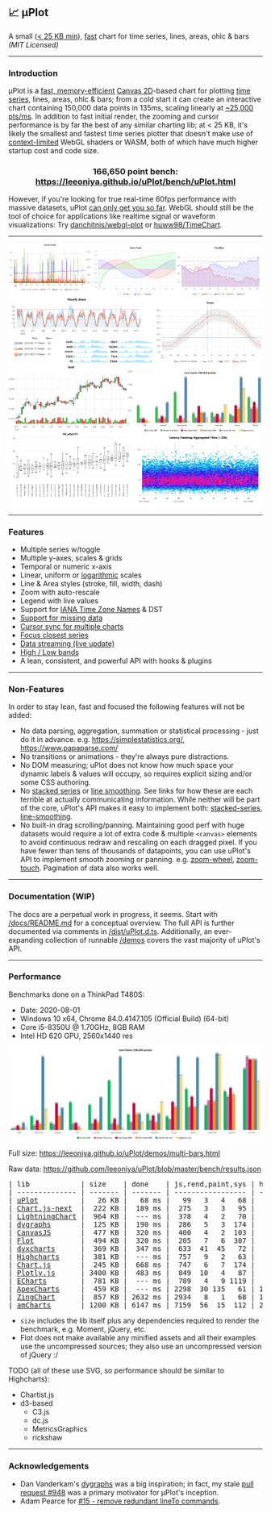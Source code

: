 ## 📈 μPlot

A small ([< 25 KB min](https://github.com/leeoniya/uPlot/tree/master/dist/uPlot.iife.min.js)), [fast](#performance) chart for time series, lines, areas, ohlc & bars _(MIT Licensed)_

---
### Introduction

μPlot is a [fast, memory-efficient](#performance) [Canvas 2D](https://developer.mozilla.org/en-US/docs/Web/API/CanvasRenderingContext2D)-based chart for plotting [time series](https://en.wikipedia.org/wiki/Time_series), lines, areas, ohlc & bars; from a cold start it can create an interactive chart containing 150,000 data points in 135ms, scaling linearly at [~25,000 pts/ms](https://leeoniya.github.io/uPlot/bench/uPlot-10M.html). In addition to fast initial render, the zooming and cursor performance is by far the best of any similar charting lib; at < 25 KB, it's likely the smallest and fastest time series plotter that doesn't make use of [context-limited](https://bugs.chromium.org/p/chromium/issues/detail?id=771792) WebGL shaders or WASM, both of which have much higher startup cost and code size.

<h3 align="center">166,650 point bench: <a href="https://leeoniya.github.io/uPlot/bench/uPlot.html">https://leeoniya.github.io/uPlot/bench/uPlot.html</a></h3>

However, if you're looking for true real-time 60fps performance with massive datasets, uPlot [can only get you so far](https://huww98.github.io/TimeChart/docs/performance).
WebGL should still be the tool of choice for applications like realtime signal or waveform visualizations:
Try [danchitnis/webgl-plot](https://github.com/danchitnis/webgl-plot) or [huww98/TimeChart](https://github.com/huww98/TimeChart).

---
![uPlot Chart](uPlot.png "uPlot Chart")

---
### Features

- Multiple series w/toggle
- Multiple y-axes, scales & grids
- Temporal or numeric x-axis
- Linear, uniform or [logarithmic](https://leeoniya.github.io/uPlot/demos/log-scales.html) scales
- Line & Area styles (stroke, fill, width, dash)
- Zoom with auto-rescale
- Legend with live values
- Support for [IANA Time Zone Names](https://en.wikipedia.org/wiki/List_of_tz_database_time_zones) & DST
- [Support for missing data](https://leeoniya.github.io/uPlot/demos/missing-data.html)
- [Cursor sync for multiple charts](https://leeoniya.github.io/uPlot/demos/sync-cursor.html)
- [Focus closest series](https://leeoniya.github.io/uPlot/demos/focus-cursor.html)
- [Data streaming (live update)](https://leeoniya.github.io/uPlot/demos/stream-data.html)
- [High / Low bands](https://leeoniya.github.io/uPlot/demos/high-low-bands.html)
- A lean, consistent, and powerful API with hooks & plugins

---
### Non-Features

In order to stay lean, fast and focused the following features will not be added:

- No data parsing, aggregation, summation or statistical processing - just do it in advance. e.g. https://simplestatistics.org/, https://www.papaparse.com/
- No transitions or animations - they're always pure distractions.
- No DOM measuring; uPlot does not know how much space your dynamic labels & values will occupy, so requires explicit sizing and/or some CSS authoring.
- No [stacked series](https://everydayanalytics.ca/2014/08/stacked-area-graphs-are-not-your-friend.html) or [line smoothing](http://www.vizwiz.com/2011/12/when-you-use-smoothed-line-chart-your.html). See links for how these are each terrible at actually communicating information. While neither will be part of the core, uPlot's API makes it easy to implement both: [stacked-series](https://leeoniya.github.io/uPlot/demos/stacked-series.html), [line-smoothing](https://leeoniya.github.io/uPlot/demos/line-smoothing.html).
- No built-in drag scrolling/panning. Maintaining good perf with huge datasets would require a lot of extra code & multiple `<canvas>` elements to avoid continuous redraw and rescaling on each dragged pixel. If you have fewer than tens of thousands of datapoints, you can use uPlot's API to implement smooth zooming or panning. e.g. [zoom-wheel](https://leeoniya.github.io/uPlot/demos/zoom-wheel.html), [zoom-touch](https://leeoniya.github.io/uPlot/demos/zoom-touch.html). Pagination of data also works well.

---
### Documentation (WIP)

The docs are a perpetual work in progress, it seems.
Start with [/docs/README.md](https://github.com/leeoniya/uPlot/tree/master/docs) for a conceptual overview.
The full API is further documented via comments in [/dist/uPlot.d.ts](https://github.com/leeoniya/uPlot/blob/master/dist/uPlot.d.ts).
Additionally, an ever-expanding collection of runnable [/demos](https://leeoniya.github.io/uPlot/demos/index.html) covers the vast majority of uPlot's API.

---
### Performance

Benchmarks done on a ThinkPad T480S:

- Date: 2020-08-01
- Windows 10 x64, Chrome 84.0.4147.105 (Official Build) (64-bit)
- Core i5-8350U @ 1.70GHz, 8GB RAM
- Intel HD 620 GPU, 2560x1440 res

![uPlot Performance](perf.png "uPlot Performance")

Full size: https://leeoniya.github.io/uPlot/demos/multi-bars.html

Raw data: https://github.com/leeoniya/uPlot/blob/master/bench/results.json

<pre>
| lib            | size    | done    | js,rend,paint,sys | heap peak,final | interact (10s)      |
| -------------- | ------- | ------- | ----------------- | --------------- | ------------------- |
| <a href="https://leeoniya.github.io/uPlot/bench/uPlot.html">uPlot</a>          |   26 KB |   68 ms |   99   3   4   68 |  12 MB   4 MB   |  196  458  135  264 |
| <a href="https://leeoniya.github.io/uPlot/bench/Chart.js-next.html">Chart.js-next</a>  |  222 KB |  189 ms |  275   3   3   95 |  32 MB  21 MB   | 3411   35  112 6322 |
| <a href="https://leeoniya.github.io/uPlot/bench/LightningChart.html">LightningChart</a> |  964 KB |  --- ms |  378   4   2   70 |  24 MB  18 MB   | 9647   32   59  113 |
| <a href="https://leeoniya.github.io/uPlot/bench/dygraphs.html">dygraphs</a>       |  125 KB |  190 ms |  286   5   3  174 |  57 MB  46 MB   | 2329  272  333  415 |
| <a href="https://leeoniya.github.io/uPlot/bench/CanvasJS.html">CanvasJS</a>       |  477 KB |  320 ms |  400   4   2  103 |  40 MB  25 MB   | 2282  541  337  481 |
| <a href="https://leeoniya.github.io/uPlot/bench/Flot.html">Flot</a>           |  494 KB |  320 ms |  205   7   6  307 |  24 MB  24 MB   | ---                 |
| <a href="https://leeoniya.github.io/uPlot/bench/dvxcharts.html">dvxcharts</a>      |  369 KB |  347 ms |  633  41  45   72 |  42 MB  24 MB   | 1476  891  294  280 |
| <a href="https://leeoniya.github.io/uPlot/bench/Highcharts.html">Highcharts</a>     |  381 KB |  --- ms |  757   9   2   63 |  27 MB  23 MB   | 1986  780  207  311 |
| <a href="https://leeoniya.github.io/uPlot/bench/Chart.js.html">Chart.js</a>       |  245 KB |  668 ms |  747   6   7  174 |  82 MB  76 MB   | 5565    5   13 4111 |
| <a href="https://leeoniya.github.io/uPlot/bench/Plotly.js.html">Plotly.js</a>      | 3400 KB |  483 ms |  849  10   4   87 |  39 MB  24 MB   | 1601  216   58  203 |
| <a href="https://leeoniya.github.io/uPlot/bench/ECharts.html">ECharts</a>        |  781 KB |  --- ms |  789   4   9 1119 |  79 MB  79 MB   | 2027   64   59 7696 |
| <a href="https://leeoniya.github.io/uPlot/bench/ApexCharts.html">ApexCharts</a>     |  459 KB |  --- ms | 2298  30 135   61 | 151 MB 151 MB   | 2223  259 7802   66 |
| <a href="https://leeoniya.github.io/uPlot/bench/ZingChart.html">ZingChart</a>      |  857 KB | 2632 ms | 2934   8   1   68 | 121 MB  97 MB   | ---                 |
| <a href="https://leeoniya.github.io/uPlot/bench/amCharts.html">amCharts</a>       | 1200 KB | 6147 ms | 7159  56  15  112 | 251 MB 251 MB   | 6244 1163  598  448 |
</pre>

- `size` includes the lib itself plus any dependencies required to render the benchmark, e.g. Moment, jQuery, etc.
- Flot does not make available any minified assets and all their examples use the uncompressed sources; they also use an uncompressed version of jQuery :/

TODO (all of these use SVG, so performance should be similar to Highcharts):

- Chartist.js
- d3-based
  - C3.js
  - dc.js
  - MetricsGraphics
  - rickshaw

---
### Acknowledgements

- Dan Vanderkam's [dygraphs](https://github.com/danvk/dygraphs) was a big inspiration; in fact, my stale [pull request #948](https://github.com/danvk/dygraphs/pull/948) was a primary motivator for μPlot's inception.
- Adam Pearce for [#15 - remove redundant lineTo commands](https://github.com/leeoniya/uPlot/issues/15).
